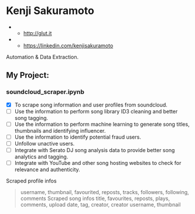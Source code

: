 # Kenji Sakuramoto
* * http://glut.it

* * https://linkedin.com/kenjisakuramoto

Automation & Data Extraction.

## My Project:
### soundcloud_scraper.ipynb
- [x] To scrape song information and user profiles from soundcloud. 
- [ ] Use the information to perform song library ID3 cleaning and better song tagging.
- [ ] Use the information to perform machine learning to generate song titles, thumbnails and identifying influencer.
- [ ] Use the information to identify potential fraud users.
- [ ] Unfollow unactive users.  
- [ ] Integrate with Serato DJ song analysis data to provide better song analytics and tagging.
- [ ] Integrate with YouTube and other song hosting websites to check for relevance and authenticity.

Scraped profile infos 
> username, thumbnail, favourited, reposts, tracks, followers, following, comments
Scraped song infos
> title, favourites, reposts, plays, comments, upload date, tag, creator, creator username, thumbnail
